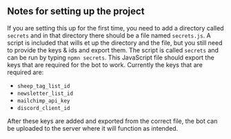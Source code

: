 ## Notes for setting up the project
If you are setting this up for the first time, you need to add a directory called `secrets` and in that directory there should be a file named `secrets.js`. A script is included that wills et up the directory and the file, but you still need to provide the keys & ids and export them. The script is called `secrets` and can be run by typing `npmn secrets`. This JavaScript file should export the keys that are required for the bot to work. Currently the keys that are required are:
 - `sheep_tag_list_id`
 - `newsletter_list_id`
 - `mailchimp_api_key`
 - `discord_client_id`

 After these keys are added and exported from the correct file, the bot can be uploaded to the server where it will function as intended.
